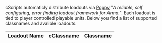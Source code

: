 cScripts automaticly distribute loadouts via [Poppy](https://github.com/BaerMitUmlaut/Poppy/) "*A reliable, self configuring, error finding loadout framework for Arma.*". Each loadout is tied to player controlled playable units. Below you find a list of supported classnames and avalible loadouts.

| Loadout Name         | cClassname       | Classname                                    |
|:---------------------|:-----------------|:---------------------------------------------|
